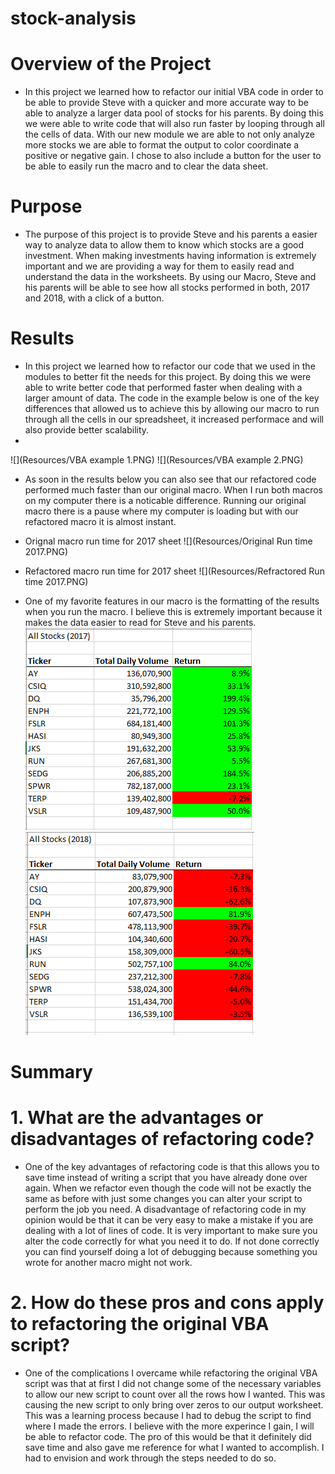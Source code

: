 # stock-analysis

# Overview of the Project
- In this project we learned how to refactor our initial VBA code in order to be able to provide Steve with a quicker and more accurate way to be able to analyze a larger data pool of stocks for his parents. By doing this we were able to write code that will also run faster by looping through all the cells of data. With our new module we are able to not only analyze more stocks we are able to format the output to color coordinate a positive or negative gain. I chose to also include a button for the user to be able to easily run the macro and to clear the data sheet.

# Purpose
- The purpose of this project is to provide Steve and his parents a easier way to analyze data to allow them to know which stocks are a good investment. When making investments having information is extremely important and we are providing a way for them to easily read and understand the data in the worksheets. By using our Macro, Steve and his parents will be able to see how all stocks performed in both, 2017 and 2018, with a click of a button. 

# Results 
- In this project we learned how to refactor our code that we used in the modules to better fit the needs for this project. By doing this we were able to write better code that performed faster when dealing with a larger amount of data. The code in the example below is one of the key differences that allowed us to achieve this by allowing our macro to run through all the cells in our spreadsheet, it increased performace and will also provide better scalability. 
-
![](Resources/VBA example 1.PNG)
![](Resources/VBA example 2.PNG)

- As soon in the results below you can also see that our refactored code performed much faster than our original macro. When I run both macros on my computer there is a noticable difference. Running our original macro there is a pause where my computer is loading but with our refactored macro it is almost instant. 

- Orignal macro run time for 2017 sheet
![](Resources/Original Run time 2017.PNG)

- Refactored macro run time for 2017 sheet
![](Resources/Refractored Run time 2017.PNG)

- One of my favorite features in our macro is the formatting of the results when you run the macro. I believe this is extremely important because it makes the data easier to read for Steve and his parents. 
![](Resources/VBA_Challenge_2017.PNG)
![](Resources/VBA_Challenge_2018.PNG)

# Summary 

# 1. What are the advantages or disadvantages of refactoring code?
- One of the key advantages of refactoring code is that this allows you to save time instead of writing a script that you have already done over again. When we refactor even though the code will not be exactly the same as before with just some changes you can alter your script to perform the job you need. A disadvantage of refactoring code in my opinion would be that it can be very easy to make a mistake if you are dealing with a lot of lines of code. It is very important to make sure you alter the code correctly for what you need it to do. If not done correctly you can find yourself doing a lot of debugging because something you wrote for another macro might not work.

# 2. How do these pros and cons apply to refactoring the original VBA script?
- One of the complications I overcame while refactoring the original VBA script was that at first I did not change some of the necessary variables to allow our new script to count over all the rows how I wanted. This was causing the new script to only bring over zeros to our output worksheet. This was a learning process because I had to debug the script to find where I made the errors. I believe with the more experince I gain, I will be able to refactor code. The pro of this would be that it definitely did save time and also gave me reference for what I wanted to accomplish. I had to envision and work through the steps needed to do so. 

